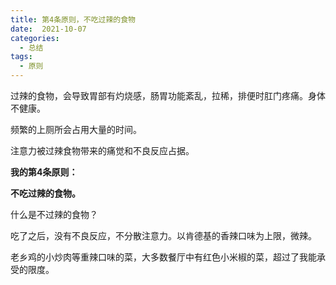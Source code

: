 ```yaml
---
title: 第4条原则，不吃过辣的食物
date:  2021-10-07
categories:
  - 总结
tags:
  - 原则
---
```


过辣的食物，会导致胃部有灼烧感，肠胃功能紊乱，拉稀，排便时肛门疼痛。身体不健康。

频繁的上厕所会占用大量的时间。

注意力被过辣食物带来的痛觉和不良反应占据。

**我的第4条原则：**

**不吃过辣的食物。**

什么是不过辣的食物？

吃了之后，没有不良反应，不分散注意力。以肯德基的香辣口味为上限，微辣。

老乡鸡的小炒肉等重辣口味的菜，大多数餐厅中有红色小米椒的菜，超过了我能承受的限度。